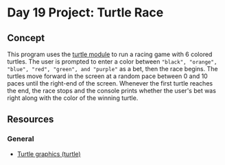 # Day 19 Project: Turtle Race

## Concept

This program uses the [turtle module](https://docs.python.org/3/library/turtle.html) to run a racing game with
6 colored turtles. The user is prompted to enter a color between `"black", "orange", "blue", "red", "green", and
"purple"` as a bet, then the race begins. The turtles move forward in the screen at a random pace between 0 and
10 paces until the right-end of the screen. Whenever the first turtle reaches the end, the race stops and
the console prints whether the user's bet was right along with the color of the winning turtle.

## Resources

### General

- [Turtle graphics (turtle)](https://docs.python.org/3/library/turtle.html)
